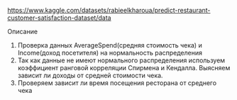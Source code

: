 https://www.kaggle.com/datasets/rabieelkharoua/predict-restaurant-customer-satisfaction-dataset/data

Описание
1. Проверка данных AverageSpend(средняя стоимость чека) и Income(доход посетителя) на нормальность распределения
2. Так как данные не имеют нормального распределения используем коэффициент ранговой корреляции Спирмена и Кендалла. Выясняем зависит ли доходы от средней стоимости чека.
3. Проверяем зависит ли время посещения ресторана от среднего чека
